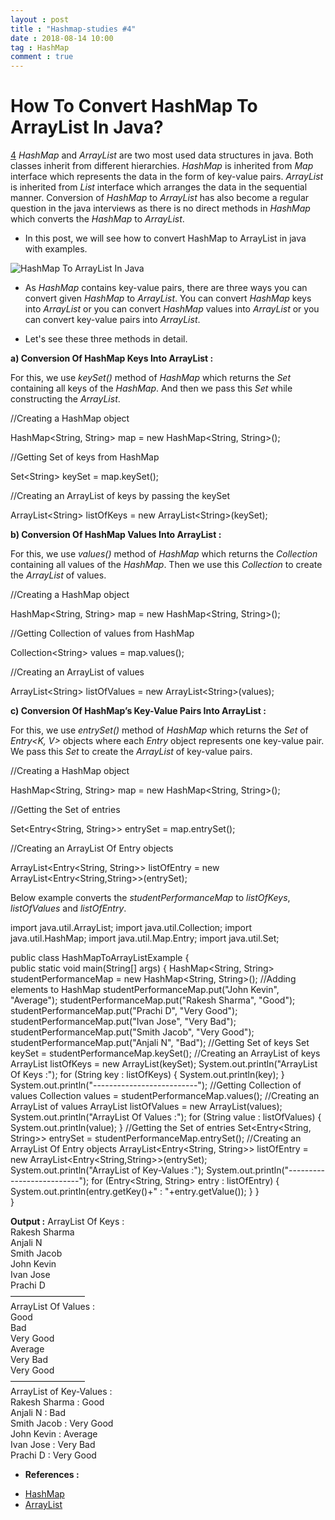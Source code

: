 ```yaml
---
layout : post
title : "Hashmap-studies #4"
date : 2018-08-14 10:00
tag : HashMap
comment : true
---
```


# How To Convert HashMap To ArrayList In Java?

<a href="https://javaconceptoftheday.com/how-to-convert-hashmap-to-arraylist-in-java/#comments" class="comments-link" itemprop="discussionURL">4</a>
<em>HashMap</em> and <em>ArrayList</em> are two most used data structures in java. Both classes inherit from different hierarchies. 
<em>HashMap</em> is inherited from <em>Map</em> interface which represents the data in the form of key-value pairs. <em>ArrayList</em> is inherited from <em>List</em> interface which arranges the data in the sequential manner. Conversion of <em>HashMap</em> to <em>ArrayList</em> has also become a regular question in the java interviews as there is no direct methods in <em>HashMap</em> which converts the <em>HashMap</em> to <em>ArrayList</em>. 

* In this post, we will see how to convert HashMap to ArrayList in java with examples.

<img class="aligncenter" src="https://javaconceptoftheday.com/wp-content/uploads/2016/01/HashMapToArrayList.png?x70034" alt="HashMap To ArrayList In Java" />

* As <em>HashMap</em> contains key-value pairs, there are three ways you can convert given <em>HashMap</em> to <em>ArrayList</em>. 
You can convert <em>HashMap</em> keys into <em>ArrayList</em> or you can convert <em>HashMap</em> values into <em>ArrayList</em> or you can convert key-value pairs into <em>ArrayList</em>. 

* Let's see these three methods in detail.

<strong>a) Conversion Of HashMap Keys Into ArrayList :</strong>

For this, we use <em>keySet()</em> method of <em>HashMap</em> which returns the <em>Set</em> containing all keys of the <em>HashMap</em>. And then we pass this <em>Set</em> while constructing the <em>ArrayList</em>.


//Creating a HashMap object
		
HashMap&lt;String, String&gt; map = new HashMap&lt;String, String&gt;();

//Getting Set of keys from HashMap
		
Set&lt;String&gt; keySet = map.keySet();
		
//Creating an ArrayList of keys by passing the keySet
		
ArrayList&lt;String&gt; listOfKeys = new ArrayList&lt;String&gt;(keySet);

<strong>b) Conversion Of HashMap Values Into ArrayList :</strong>

For this, we use <em>values()</em> method of <em>HashMap</em> which returns the <em>Collection</em> containing all values of the <em>HashMap</em>. Then we use this <em>Collection</em> to create the <em>ArrayList </em>of values.

//Creating a HashMap object
		
HashMap&lt;String, String&gt; map = new HashMap&lt;String, String&gt;();

//Getting Collection of values from HashMap
		
Collection&lt;String&gt; values = map.values();
		
//Creating an ArrayList of values
		
ArrayList&lt;String&gt; listOfValues = new ArrayList&lt;String&gt;(values);

<strong>c) Conversion Of HashMap&#8217;s Key-Value Pairs Into ArrayList :</strong>

For this, we use <em>entrySet()</em> method of <em>HashMap</em> which returns the <em>Set</em> of <em>Entry&lt;K, V&gt;</em> objects where each <em>Entry</em> object represents one key-value pair. We pass this <em>Set</em> to create the <em>ArrayList</em> of key-value pairs.


//Creating a HashMap object
		
HashMap&lt;String, String&gt; map = new HashMap&lt;String, String&gt;();

//Getting the Set of entries
		
Set&lt;Entry&lt;String, String&gt;&gt; entrySet = map.entrySet();
		
//Creating an ArrayList Of Entry objects
		
ArrayList&lt;Entry&lt;String, String&gt;&gt; listOfEntry = new ArrayList&lt;Entry&lt;String,String&gt;&gt;(entrySet);

Below example converts the <em>studentPerformanceMap</em> to <em>listOfKeys</em>, <em>listOfValues</em> and <em>listOfEntry</em>.

import java.util.ArrayList;
import java.util.Collection;
import java.util.HashMap;
import java.util.Map.Entry;
import java.util.Set;

public class HashMapToArrayListExample 
{   	
	public static void main(String[] args) 
	{
	    	HashMap<String, String> studentPerformanceMap = new HashMap<String, String>();
    		//Adding elements to HashMap
    		studentPerformanceMap.put("John Kevin", "Average");
    	studentPerformanceMap.put("Rakesh Sharma", "Good");
    	studentPerformanceMap.put("Prachi D", "Very Good");
    	studentPerformanceMap.put("Ivan Jose", "Very Bad");
    	studentPerformanceMap.put("Smith Jacob", "Very Good");
    	studentPerformanceMap.put("Anjali N", "Bad");
		//Getting Set of keys
		Set<String> keySet = studentPerformanceMap.keySet();
		//Creating an ArrayList of keys
		ArrayList<String> listOfKeys = new ArrayList<String>(keySet);
		System.out.println("ArrayList Of Keys :");
		for (String key : listOfKeys)
		{
			System.out.println(key);
		}
		System.out.println("--------------------------");
		//Getting Collection of values
		Collection<String> values = studentPerformanceMap.values();
		//Creating an ArrayList of values
		ArrayList<String> listOfValues = new ArrayList<String>(values);
		System.out.println("ArrayList Of Values :");
		for (String value : listOfValues)
		{
			System.out.println(value);
		}
		//Getting the Set of entries
		Set<Entry<String, String>> entrySet = studentPerformanceMap.entrySet();
		//Creating an ArrayList Of Entry objects
		ArrayList<Entry<String, String>> listOfEntry = new ArrayList<Entry<String,String>>(entrySet);
		System.out.println("ArrayList of Key-Values :");
		System.out.println("--------------------------");
		for (Entry<String, String> entry : listOfEntry)
		{
			System.out.println(entry.getKey()+" : "+entry.getValue());
		}
	}	
}


<strong>Output :</strong>
ArrayList Of Keys :<br /> Rakesh Sharma<br /> Anjali N<br /> Smith Jacob<br /> John Kevin<br /> Ivan Jose<br /> Prachi D<br /> &#8212;&#8212;&#8212;&#8212;&#8212;&#8212;&#8212;&#8212;&#8211;<br /> ArrayList Of Values :<br /> Good<br /> Bad<br /> Very Good<br /> Average<br /> Very Bad<br /> Very Good<br /> &#8212;&#8212;&#8212;&#8212;&#8212;&#8212;&#8212;&#8212;&#8211;<br /> ArrayList of Key-Values :<br /> Rakesh Sharma : Good<br /> Anjali N : Bad<br /> Smith Jacob : Very Good<br /> John Kevin : Average<br /> Ivan Jose : Very Bad<br /> Prachi D : Very Good

* <strong>References :</strong>

<ul><li><a href="https://docs.oracle.com/javase/8/docs/api/java/util/HashMap.html" target="_blank">HashMap</a></li><li><a href="https://docs.oracle.com/javase/8/docs/api/java/util/ArrayList.html" target="_blank">ArrayList</a></li></ul>


